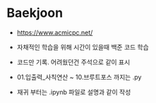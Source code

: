 # Baekjoon
 - https://www.acmicpc.net/

 - 자채적인 학습을 위해 시간이 있을때 백준 코드 학습
 - 코드만 기록. 어려웠던건 주석으로 같이 표시
 - 01.입출력_사칙연산 ~ 10.브루트포스 까지는 .py
 - 재귀 부터는 .ipynb 파일로 설명과 같이 작성